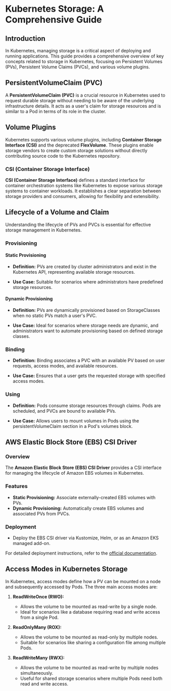 # Kubernetes Storage: A Comprehensive Guide

## Introduction

In Kubernetes, managing storage is a critical aspect of deploying and running applications. This guide provides a comprehensive overview of key concepts related to storage in Kubernetes, focusing on Persistent Volumes (PVs), Persistent Volume Claims (PVCs), and various volume plugins.

## PersistentVolumeClaim (PVC)

A **PersistentVolumeClaim (PVC)** is a crucial resource in Kubernetes used to request durable storage without needing to be aware of the underlying infrastructure details. It acts as a user's claim for storage resources and is similar to a Pod in terms of its role in the cluster.

## Volume Plugins

Kubernetes supports various volume plugins, including **Container Storage Interface (CSI)** and the deprecated **FlexVolume**. These plugins enable storage vendors to create custom storage solutions without directly contributing source code to the Kubernetes repository.

### CSI (Container Storage Interface)

**CSI (Container Storage Interface)** defines a standard interface for container orchestration systems like Kubernetes to expose various storage systems to container workloads. It establishes a clear separation between storage providers and consumers, allowing for flexibility and extensibility.

## Lifecycle of a Volume and Claim

Understanding the lifecycle of PVs and PVCs is essential for effective storage management in Kubernetes.

### Provisioning

#### Static Provisioning

- **Definition:** PVs are created by cluster administrators and exist in the Kubernetes API, representing available storage resources.
  
- **Use Case:** Suitable for scenarios where administrators have predefined storage resources.

#### Dynamic Provisioning

- **Definition:** PVs are dynamically provisioned based on StorageClasses when no static PVs match a user's PVC.

- **Use Case:** Ideal for scenarios where storage needs are dynamic, and administrators want to automate provisioning based on defined storage classes.

### Binding

- **Definition:** Binding associates a PVC with an available PV based on user requests, access modes, and available resources.

- **Use Case:** Ensures that a user gets the requested storage with specified access modes.

### Using

- **Definition:** Pods consume storage resources through claims. Pods are scheduled, and PVCs are bound to available PVs.

- **Use Case:** Allows users to mount volumes in Pods using the persistentVolumeClaim section in a Pod's volumes block.

## AWS Elastic Block Store (EBS) CSI Driver

### Overview

The **Amazon Elastic Block Store (EBS) CSI Driver** provides a CSI interface for managing the lifecycle of Amazon EBS volumes in Kubernetes.

### Features

- **Static Provisioning:** Associate externally-created EBS volumes with PVs.
- **Dynamic Provisioning:** Automatically create EBS volumes and associated PVs from PVCs.

### Deployment

- Deploy the EBS CSI driver via Kustomize, Helm, or as an Amazon EKS managed add-on.

For detailed deployment instructions, refer to the [official documentation](https://docs.aws.amazon.com/eks/latest/userguide/ebs-sample-app.html).

## Access Modes in Kubernetes Storage

In Kubernetes, access modes define how a PV can be mounted on a node and subsequently accessed by Pods. The three main access modes are:

1. **ReadWriteOnce (RWO):**
   - Allows the volume to be mounted as read-write by a single node.
   - Ideal for scenarios like a database requiring read and write access from a single Pod.

2. **ReadOnlyMany (ROX):**
   - Allows the volume to be mounted as read-only by multiple nodes.
   - Suitable for scenarios like sharing a configuration file among multiple Pods.

3. **ReadWriteMany (RWX):**
   - Allows the volume to be mounted as read-write by multiple nodes simultaneously.
   - Useful for shared storage scenarios where multiple Pods need both read and write access.
